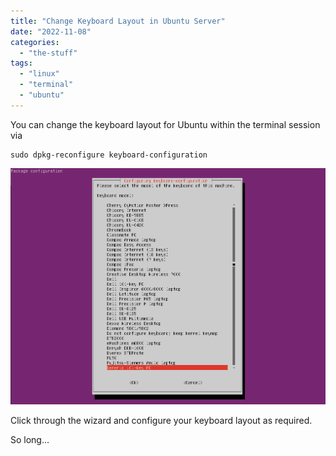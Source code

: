 ```yaml
---
title: "Change Keyboard Layout in Ubuntu Server"
date: "2022-11-08"
categories: 
  - "the-stuff"
tags: 
  - "linux"
  - "terminal"
  - "ubuntu"
---
```


You can change the keyboard layout for Ubuntu within the terminal session via

```
sudo dpkg-reconfigure keyboard-configuration
```

![](images/image.png)

Click through the wizard and configure your keyboard layout as required.

So long...
